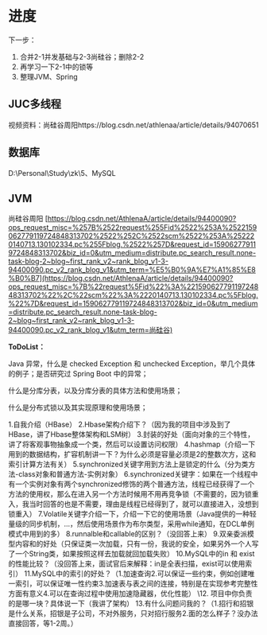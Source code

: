 # 进度

下一步：

1. 合并2-1并发基础与2-3尚硅谷；删除2-2
2. 再学习一下2-1中的锁等
3. 整理JVM、Spring



## JUC多线程

视频资料：尚硅谷周阳https://blog.csdn.net/athlenaa/article/details/94070651

## 数据库

D:\Personal\Study\zk\5、MySQL

## JVM

尚硅谷周阳 [https://blog.csdn.net/AthlenaA/article/details/94400090?ops_request_misc=%257B%2522request%255Fid%2522%253A%2522159062779119724848313702%2522%252C%2522scm%2522%253A%252220140713.130102334.pc%255Fblog.%2522%257D&request_id=159062779119724848313702&biz_id=0&utm_medium=distribute.pc_search_result.none-task-blog-2~blog~first_rank_v2~rank_blog_v1-3-94400090.pc_v2_rank_blog_v1&utm_term=%E5%B0%9A%E7%A1%85%E8%B0%B7](https://blog.csdn.net/AthlenaA/article/details/94400090?ops_request_misc=%7B%22request%5Fid%22%3A%22159062779119724848313702%22%2C%22scm%22%3A%2220140713.130102334.pc%5Fblog.%22%7D&request_id=159062779119724848313702&biz_id=0&utm_medium=distribute.pc_search_result.none-task-blog-2~blog~first_rank_v2~rank_blog_v1-3-94400090.pc_v2_rank_blog_v1&utm_term=尚硅谷) 



**ToDoList：**

Java 异常，什么是 checked Exception 和 unchecked Exception，举几个具体的例子；是否研究过 Spring Boot 中的异常；

什么是分库分表，以及分库分表的具体方法和使用场景；

什么是分布式锁以及其实现原理和使用场景；



 1.自我介绍（HBase）
2.Hbase架构介绍下？（因为我的项目中涉及到了HBase，讲了Hbase整体架构和LSM树）
3.封装的好处（面向对象的三个特性，讲了将客观事物抽象成一个类，然后可以设置访问权限）
4.hashmap（介绍一下用到的数据结构，扩容机制讲一下？为什么必须是容量必须是2的整数次方，这和索引计算方法有关）
5.synchronized关键字用到方法上是锁定的什么（分为类方法-class对象和普通方法-实例对象）
6.synchronized关键字：如果在一个线程中有一个实例对象有两个synchronized修饰的两个普通方法，线程已经获得了一个方法的使用权，那么在进入另一个方法时候用不用再竞争锁（不需要的，因为锁重入，我当时回答的也是不需要，理由是线程已经得到了，就可以直接进入，没想到锁重入）
7.Volatile关键字介绍一下，介绍一下它的使用场景（Java提供的一种轻量级的同步机制，...，然后使用场景作为布尔类型，采用while通知，在DCL单例模式中用到的多）
8.runnalble和callable的区别？（没回答上来）
9.双亲委派模型内容和的好处（只保证类一次加载，只有一份，我说的安全，如果另外一个人写了一个String类，如果按照这样去加载就回加载失败）
10.MySQL中的in 和 exist的性能比较？（没回答上来，面试官后来解释：in是全表扫描，exist可以使用索引）
11.MySQL中的索引的好处？（1.加速查询2.可以保证一些约束，例如创建唯一索引，可以保证唯一性约束3.加速表与表之间的连接，特别是在实现参考完整性方面有意义4.可以在查询过程中使用加速隐藏器，优化性能）
\12. 项目中你负责的是哪一块？具体说一下（我讲了架构）
13.有什么问题问我的？（1.招行和招银是什么关系，招银是子公司，不对外服务，只对招行服务2.面的怎么样子？没办法直接回答，等1-2周。）



